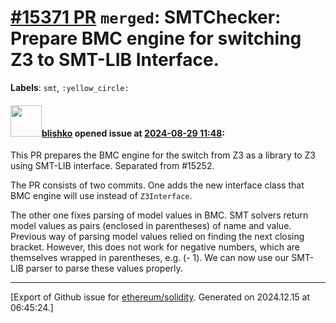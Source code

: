 # [\#15371 PR](https://github.com/ethereum/solidity/pull/15371) `merged`: SMTChecker: Prepare BMC engine for switching Z3 to SMT-LIB Interface.
**Labels**: `smt`, `:yellow_circle:`


#### <img src="https://avatars.githubusercontent.com/u/16404346?v=4" width="50">[blishko](https://github.com/blishko) opened issue at [2024-08-29 11:48](https://github.com/ethereum/solidity/pull/15371):

This PR prepares the BMC engine for the switch from Z3 as a library to Z3 using SMT-LIB interface.
Separated from #15252.

The PR consists of two commits.
One adds the new interface class that BMC engine will use instead of `Z3Interface`.

The other one fixes parsing of model values in BMC.
SMT solvers return model values as pairs (enclosed in parentheses) of name and value.
Previous way of parsing model values relied on finding the next closing bracket. However, this does not work for negative numbers, which are themselves wrapped in parentheses, e.g. (- 1).
We can now use our SMT-LIB parser to parse these values properly.






-------------------------------------------------------------------------------



[Export of Github issue for [ethereum/solidity](https://github.com/ethereum/solidity). Generated on 2024.12.15 at 06:45:24.]
